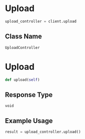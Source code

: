 # Upload

```python
upload_controller = client.upload
```

## Class Name

`UploadController`


# Upload

```python
def upload(self)
```

## Response Type

`void`

## Example Usage

```python
result = upload_controller.upload()
```

